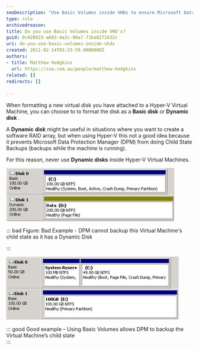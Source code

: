 ```yaml
---
seoDescription: "Use Basic Volumes inside VHDs to ensure Microsoft Data Protection Manager can perform Child State Backups with Hyper-V Virtual Machines."
type: rule
archivedreason: 
title: Do you use Basic Volumes inside VHD's?
guid: 0c428023-a683-4a2c-98a7-71ba82f2432c
uri: do-you-use-basic-volumes-inside-vhds
created: 2011-02-14T03:23:59.0000000Z
authors:
- title: Matthew Hodgkins
  url: https://ssw.com.au/people/matthew-hodgkins
related: []
redirects: []

---
```


When formatting a new virtual disk you have attached to a Hyper-V Virtual Machine, you can choose to to format the disk as a  **Basic disk** or  **Dynamic** **disk** .

 A  **Dynamic** **disk** might be useful in situations where you want to create a software RAID array, but when using Hyper-V this not a good idea because it prevents Microsoft Data Protection Manager (DPM) from doing Child State Backups (backups while the machine is running).

 For this reason, never use  **Dynamic disks** inside Hyper-V Virtual Machines.

![Bad Example - DPM cannot backup this Virtual Machine's child state as it has a Dynamic Disk](basicvolumes-badexample.jpg)


::: bad
Figure: Bad Example - DPM cannot backup this Virtual Machine's child state as it has a Dynamic Disk

:::

![Good example – Using Basic Volumes allows DPM to backup the Virtual Machine’s child state](basicvolumes-goodexample.jpg)


::: good
Good example – Using Basic Volumes allows DPM to backup the Virtual Machine’s child state  
:::

<!--endintro-->
